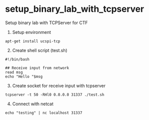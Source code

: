 # setup_binary_lab_with_tcpserver  
Setup binary lab with TCPServer for CTF  
1. Setup environment  
```
apt-get install ucspi-tcp
```  
2. Create shell script (test.sh)  
```
#!/bin/bash

## Receive input from network
read msg 
echo "Hello "$msg
```  
3. Create socket for receive input with tcpserver  
```
tcpserver -t 50 -RHl0 0.0.0.0 31337 ./test.sh
```  
4. Connect with netcat  
```
echo "testing" | nc localhost 31337
```  
